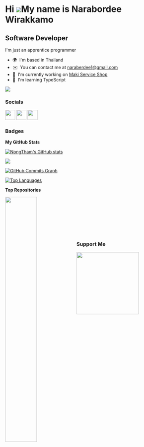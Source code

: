 Hi ![](https://user-images.githubusercontent.com/18350557/176309783-0785949b-9127-417c-8b55-ab5a4333674e.gif)My name is Narabordee Wirakkamo
============================================================================================================================================

Software Developer
------------------

I'm just an apprentice programmer

* 🌍  I'm based in Thailand
* ✉️  You can contact me at [naraberdee1@gmail.com](mailto:naraberdee1@gmail.com)
* 🚀  I'm currently working on [Maki Service Shop](https://client.maki-service.xyz/)
* 🧠  I'm learning TypeScript

<a href="https://www.github.com/NongTham" target="_blank" rel="noreferrer"><img
src="https://img.shields.io/github/followers/NongTham?logo=github&style=for-the-badge&color=0891b2&labelColor=1c1917" /></a>

### Socials

<p align="left"> <a href="https://www.facebook.com/kong.art.5648" target="_blank" rel="noreferrer"><img src="https://raw.githubusercontent.com/danielcranney/readme-generator/main/public/icons/socials/facebook.svg" width="32" height="32" /></a> <a href="https://www.github.com/NongTham" target="_blank" rel="noreferrer"><img src="https://raw.githubusercontent.com/danielcranney/readme-generator/main/public/icons/socials/github.svg" width="32" height="32" /></a> <a href="http://www.instagram.com/nt_nongtham" target="_blank" rel="noreferrer"><img src="https://raw.githubusercontent.com/danielcranney/readme-generator/main/public/icons/socials/instagram.svg" width="32" height="32" /></a></p>

### Badges

<b>My GitHub Stats</b>

<a href="http://www.github.com/NongTham"><img src="https://github-readme-stats.vercel.app/api?username=NongTham&show_icons=true&hide=&count_private=true&title_color=0891b2&text_color=ffffff&icon_color=0891b2&bg_color=1c1917&hide_border=true&show_icons=true" alt="NongTham's GitHub stats" /></a>

<a href="http://www.github.com/NongTham"><img src="https://github-readme-streak-stats.herokuapp.com/?user=NongTham&stroke=ffffff&background=1c1917&ring=0891b2&fire=0891b2&currStreakNum=ffffff&currStreakLabel=0891b2&sideNums=ffffff&sideLabels=ffffff&dates=ffffff&hide_border=true" /></a>

<a href="http://www.github.com/NongTham"><img src="https://github-readme-activity-graph.cyclic.app/graph?username=NongTham&bg_color=1c1917&color=ffffff&line=0891b2&point=ffffff&area_color=1c1917&area=true&hide_border=true&custom_title=GitHub%20Commits%20Graph" alt="GitHub Commits Graph" /></a>

<a href="https://github.com/NongTham" align="left"><img src="https://github-readme-stats.vercel.app/api/top-langs/?username=NongTham&langs_count=10&title_color=0891b2&text_color=ffffff&icon_color=0891b2&bg_color=1c1917&hide_border=true&locale=en&custom_title=Top%20%Languages" alt="Top Languages" /></a>

<b>Top Repositories</b>

<div width="100%" align="center"><a href="https://github.com/NongTham/XtonCore" align="left"><img align="left" width="45%" src="https://github-readme-stats.vercel.app/api/pin/?username=NongTham&repo=XtonBot&title_color=0891b2&text_color=ffffff&icon_color=0891b2&bg_color=1c1917&hide_border=true&locale=en" /></a></div><br /><br /><br /><br /><br /><br /><br />

### Support Me

<a href="https://www.buymeacoffee.com/naraberdee"><img src="https://cdn.buymeacoffee.com/buttons/v2/default-yellow.png" width="200" /></a>

